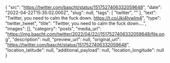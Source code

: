 {
  "src": "https://twitter.com/bascht/status/1517527406332059648",
  "date": "2022-04-22T15:35:02.000Z",
  "slug": null,
  "tags": [
    "twitter",
    ""
  ],
  "text": "Twitter, you need to calm the fuck down. https://t.co/Jki4IywIm4",
  "type": "twitter_tweet",
  "title": "Twitter, you need to calm the fuck down.…",
  "images": [],
  "category": "posts",
  "media_url": "https://img.bascht.com/twitter/2022/04/22//1517527406332059648/file.png",
  "description": null,
  "preview_url": null,
  "original_url": "https://twitter.com/bascht/status/1517527406332059648",
  "location_latitude": null,
  "additional_payload": null,
  "location_longitude": null
}
